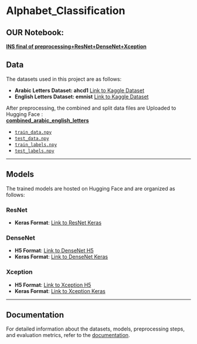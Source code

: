 # Alphabet_Classification

## OUR Notebook:
**[INS final of preprocessing+ResNet+DenseNet+Xception](https://colab.research.google.com/drive/1xinkXH54_tDKBVU2TZ3hSjmTyu9HAcDW?usp=sharing)**

## Data

The datasets used in this project are as follows: 
- **Arabic Letters Dataset: ahcd1** [Link to Kaggle Dataset](https://www.kaggle.com/datasets/mloey1/ahcd1/code)  
- **English Letters Dataset: emnist** [Link to Kaggle Dataset](https://www.kaggle.com/datasets/crawford/emnist)  

After preprocessing, the combined and split data files are Uploaded to Hugging Face :  
**[combined_arabic_english_letters](anassaleh218/combined_arabic_english_letters)**
- [`train_data.npy`](https://huggingface.co/datasets/anassaleh218/combined_arabic_english_letters/blob/main/train_data)  
- [`test_data.npy`](https://huggingface.co/datasets/anassaleh218/combined_arabic_english_letters/blob/main/test_data) 
- [`train_labels.npy`](https://huggingface.co/datasets/anassaleh218/combined_arabic_english_letters/blob/main/train_labels)
- [`test_labels.npy`](https://huggingface.co/datasets/anassaleh218/combined_arabic_english_letters/blob/main/test_labels) 

---

## Models

The trained models are hosted on Hugging Face and are organized as follows:  

### ResNet
- **Keras Format**: [Link to ResNet Keras](https://huggingface.co/MennaEssam/resnet_model_keras)  

### DenseNet
- **H5 Format**: [Link to DenseNet H5](https://huggingface.co/anassaleh218/densenet_model_h5)  
- **Keras Format**: [Link to DenseNet Keras](https://huggingface.co/anassaleh218/densenet_model_keras)  

### Xception
- **H5 Format**: [Link to Xception H5](https://huggingface.co/anassaleh218/xception_model_h5)  
- **Keras Format**: [Link to Xception Keras](https://huggingface.co/anassaleh218/xception_model_keras)  

---

## Documentation

For detailed information about the datasets, models, preprocessing steps, and evaluation metrics, refer to the [documentation](#).  

